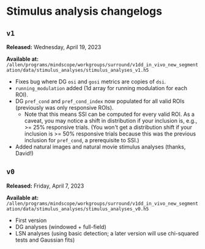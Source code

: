 # Stimulus analysis changelogs
<!-- ## `v2`
**Released:** TBD

**Available at:** TBD

- Natural image and natural movie preferred condition indices are stored as integer arrays with nan values as -1 (previously float arrays with nan values) -->

## `v1`
**Released:** Wednesday, April 19, 2023

**Available at:** `/allen/programs/mindscope/workgroups/surround/v1dd_in_vivo_new_segmentation/data/stimulus_analyses/stimulus_analyses_v1.h5`

- Fixes bug where DG `osi` and `gosi` metrics are copies of `dsi`.
- `running_modulation` added (1d array for running modulation for each ROI).
- DG `pref_cond` and `pref_cond_index` now populated for all valid ROIs (previously was only responsive ROIs).
    - Note that this means SSI can be computed for every valid ROI. As a caveat, you may notice a shift in distribution if your inclusion is, e.g., >= 25% responsive trials. (You won't get a distribution shift if your inclusion is >= 50% responsive trials because this was the previous inclusion for `pref_cond`, a prerequisite to SSI.)
- Added natural images and natural movie stimulus analyses (thanks, David!)

## `v0`
**Released:** Friday, April 7, 2023

**Available at:** `/allen/programs/mindscope/workgroups/surround/v1dd_in_vivo_new_segmentation/data/stimulus_analyses/stimulus_analyses_v0.h5`

- First version
- DG analyses (windowed + full-field)
- LSN analyses (using basic detection; a later version will use chi-squared tests and Gaussian fits)